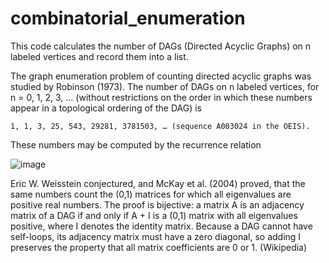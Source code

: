 # combinatorial_enumeration
This code calculates the number of DAGs (Directed Acyclic Graphs) on n labeled vertices and record them into a list.

The graph enumeration problem of counting directed acyclic graphs was studied by Robinson (1973). The number of DAGs on n labeled vertices, for n = 0, 1, 2, 3, … (without restrictions on the order in which these numbers appear in a topological ordering of the DAG) is

    1, 1, 3, 25, 543, 29281, 3781503, … (sequence A003024 in the OEIS).

These numbers may be computed by the recurrence relation 

![image](https://github.com/M3Rcrypt/combinatorial_enumeration/assets/88895789/610c5bed-a75f-4b72-b29c-3fb6ed9bd923)

Eric W. Weisstein conjectured, and McKay et al. (2004) proved, that the same numbers count the (0,1) matrices for which all eigenvalues are positive real numbers. The proof is bijective: a matrix A is an adjacency matrix of a DAG if and only if A + I is a (0,1) matrix with all eigenvalues positive, where I denotes the identity matrix. Because a DAG cannot have self-loops, its adjacency matrix must have a zero diagonal, so adding I preserves the property that all matrix coefficients are 0 or 1. (Wikipedia) 
